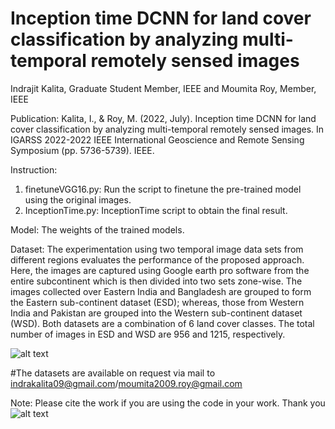 # Inception time DCNN for land cover classification by analyzing multi-temporal remotely sensed images
Indrajit Kalita, Graduate Student Member, IEEE and Moumita Roy, Member, IEEE

Publication:
Kalita, I., & Roy, M. (2022, July). Inception time DCNN for land cover classification by analyzing multi-temporal remotely sensed images. In IGARSS 2022-2022 IEEE International Geoscience and Remote Sensing Symposium (pp. 5736-5739). IEEE.


Instruction:
1. finetuneVGG16.py: Run the script to finetune the pre-trained model using the original images.
2. InceptionTime.py: InceptionTime script to obtain the final result.

Model:
The weights of the trained models.


Dataset:
The experimentation using two temporal image data sets from different regions evaluates the performance of the proposed approach. Here, the images are captured using Google earth pro software from the entire subcontinent which is then divided into two sets zone-wise. The images collected over Eastern India and Bangladesh are grouped to form the Eastern sub-continent dataset (ESD); whereas, those from Western India and Pakistan are grouped into the Western sub-continent dataset (WSD). Both datasets are a combination of 6 land cover classes. The total number of images in ESD and WSD are 956 and 1215, respectively.

![alt text](https://github.com/indrakalita/InceptionTime_TimeSeries_LCC/Dataset/datasetImage.jpg)

#The datasets are available on request via mail to indrakalita09@gmail.com/moumita2009.roy@gmail.com

Note: Please cite the work if you are using the code in your work.
Thank you
![alt text](https://github.com/indrakalita/InceptionTime_TimeSeries_LCC/Architecture/ProposedModel.jpg)

